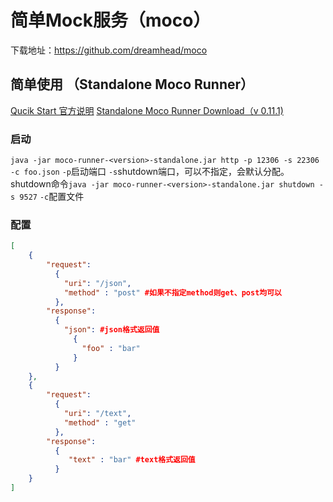 # 简单Mock服务（moco）

下载地址：https://github.com/dreamhead/moco

## 简单使用 （Standalone Moco Runner）

[Qucik Start 官方说明](https://github.com/dreamhead/moco#quick-start)
[Standalone Moco Runner Download（v 0.11.1)](http://central.maven.org/maven2/com/github/dreamhead/moco-runner/0.11.1/moco-runner-0.11.1-standalone.jar)

### 启动

`java -jar moco-runner-<version>-standalone.jar http -p 12306 -s 22306 -c foo.json`
`-p`启动端口
`-s`shutdown端口，可以不指定，会默认分配。shutdown命令`java -jar moco-runner-<version>-standalone.jar shutdown -s 9527`
`-c`配置文件

### 配置


``` json
[
    {
        "request": 
          {
            "uri": "/json",
            "method" : "post" #如果不指定method则get、post均可以
          },
        "response": 
          {
            "json": #json格式返回值
              {
                "foo" : "bar"
              }
          }
    },
    {
        "request": 
          {
            "uri": "/text",
            "method" : "get"
          },
        "response": 
          {
             "text" : "bar" #text格式返回值
          }
    }
]
```




